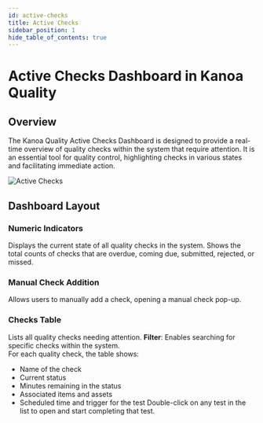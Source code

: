 ```yaml
---
id: active-checks
title: Active Checks
sidebar_position: 1
hide_table_of_contents: true
---
```

# Active Checks Dashboard in Kanoa Quality

## Overview

The Kanoa Quality Active Checks Dashboard is designed to provide a real-time overview of quality checks within the system that require attention. It is an essential tool for quality control, highlighting checks in various states and facilitating immediate action.

![Active Checks](/img/quality-checks-active-checks.png)

## Dashboard Layout

### Numeric Indicators
Displays the current state of all quality checks in the system. Shows the total counts of checks that are overdue, coming due, submitted, rejected, or missed.

### Manual Check Addition
Allows users to manually add a check, opening a manual check pop-up.

### Checks Table
Lists all quality checks needing attention.
**Filter**: Enables searching for specific checks within the system.<br />
For each quality check, the table shows:
  - Name of the check
  - Current status
  - Minutes remaining in the status
  - Associated items and assets
  - Scheduled time and trigger for the test
Double-click on any test in the list to open and start completing that test.
